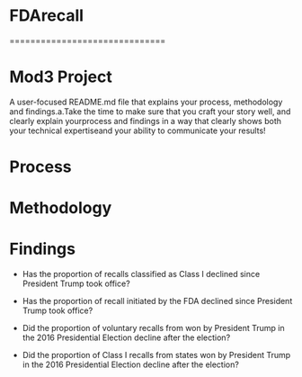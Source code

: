 # FDArecall
==============================

Mod3 Project
==============================

A user-focused README.md file that explains your process, methodology and findings.a.Take the time to make sure that you craft your story well, and clearly explain yourprocess and findings in a way that clearly shows both your technical expertiseand​ your ability to communicate your results!

# Process


# Methodology

# Findings

* Has the proportion of recalls classified as Class I declined since President Trump took office?


* Has the proportion of recall initiated by the FDA declined since President Trump took office?


* Did the proportion of voluntary recalls from won by President Trump in the 2016 Presidential Election decline after the election?


* Did the proportion of Class I recalls from states won by President Trump in the 2016 Presidential Election decline after the election?
 

